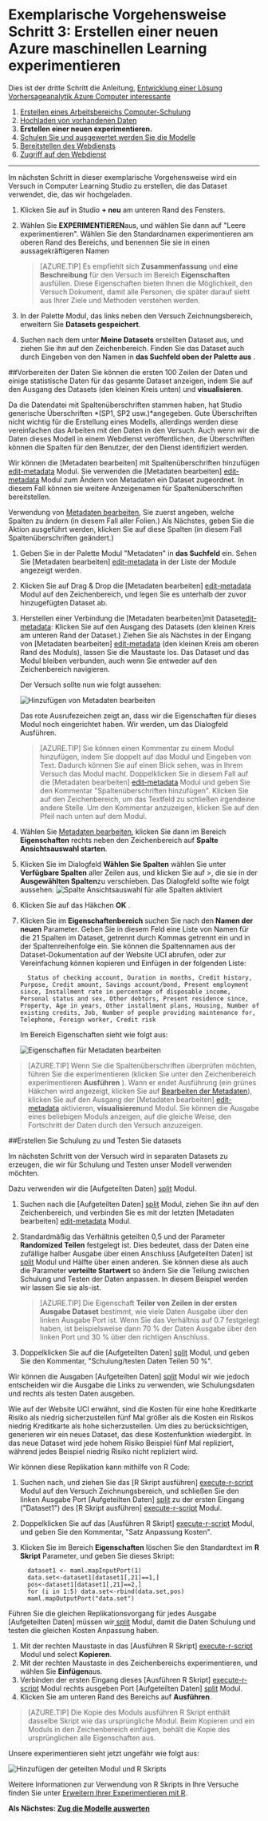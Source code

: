 <properties
    pageTitle="Schritt 3: Erstellen einer neuen Computer Learning experimentieren | Microsoft Azure"
    description="Schritt 3 von der Entwicklung einer Lösung Vorhersage Exemplarische Vorgehensweise: Erstellen einer neuen Schulung experimentieren in Azure maschinellen Learning Studio."
    services="machine-learning"
    documentationCenter=""
    authors="garyericson"
    manager="jhubbard"
    editor="cgronlun"/>

<tags
    ms.service="machine-learning"
    ms.workload="data-services"
    ms.tgt_pltfrm="na"
    ms.devlang="na"
    ms.topic="article"
    ms.date="10/05/2016" 
    ms.author="garye"/>


# <a name="walkthrough-step-3-create-a-new-azure-machine-learning-experiment"></a>Exemplarische Vorgehensweise Schritt 3: Erstellen einer neuen Azure maschinellen Learning experimentieren

Dies ist der dritte Schritt die Anleitung, [Entwicklung einer Lösung Vorhersageanalytik Azure Computer interessante](machine-learning-walkthrough-develop-predictive-solution.md)


1.  [Erstellen eines Arbeitsbereichs Computer-Schulung](machine-learning-walkthrough-1-create-ml-workspace.md)
2.  [Hochladen von vorhandenen Daten](machine-learning-walkthrough-2-upload-data.md)
3.  **Erstellen einer neuen experimentieren.**
4.  [Schulen Sie und ausgewertet werden Sie die Modelle](machine-learning-walkthrough-4-train-and-evaluate-models.md)
5.  [Bereitstellen des Webdiensts](machine-learning-walkthrough-5-publish-web-service.md)
6.  [Zugriff auf den Webdienst](machine-learning-walkthrough-6-access-web-service.md)

----------

Im nächsten Schritt in dieser exemplarische Vorgehensweise wird ein Versuch in Computer Learning Studio zu erstellen, die das Dataset verwendet, die, das wir hochgeladen.  

1.  Klicken Sie auf in Studio **+ neu** am unteren Rand des Fensters.
2.  Wählen Sie **EXPERIMENTIEREN**aus, und wählen Sie dann auf "Leere experimentieren". Wählen Sie den Standardnamen experimentieren am oberen Rand des Bereichs, und benennen Sie sie in einen aussagekräftigeren Namen

    > [AZURE.TIP] Es empfiehlt sich **Zusammenfassung** und **eine Beschreibung** für den Versuch im Bereich **Eigenschaften** ausfüllen. Diese Eigenschaften bieten Ihnen die Möglichkeit, den Versuch Dokument, damit alle Personen, die später darauf sieht aus Ihrer Ziele und Methoden verstehen werden.

3.  In der Palette Modul, das links neben den Versuch Zeichnungsbereich, erweitern Sie **Datasets gespeichert**.
4.  Suchen nach dem unter **Meine Datasets** erstellten Dataset aus, und ziehen Sie ihn auf den Zeichenbereich. Finden Sie das Dataset auch durch Eingeben von den Namen in **das Suchfeld oben der Palette aus** .  

##<a name="prepare-the-data"></a>Vorbereiten der Daten
Sie können die ersten 100 Zeilen der Daten und einige statistische Daten für das gesamte Dataset anzeigen, indem Sie auf den Ausgang des Datasets (den kleinen Kreis unten) und **visualisieren**.  

Da die Datendatei mit Spaltenüberschriften stammen haben, hat Studio generische Überschriften *(SP1, SP2 usw.)*angegeben. Gute Überschriften nicht wichtig für die Erstellung eines Modells, allerdings werden diese vereinfachen das Arbeiten mit den Daten in den Versuch. Auch wenn wir die Daten dieses Modell in einem Webdienst veröffentlichen, die Überschriften können die Spalten für den Benutzer, der den Dienst identifiziert werden.  

Wir können die [Metadaten bearbeiten] mit Spaltenüberschriften hinzufügen[ edit-metadata] Modul.
Sie verwenden die [Metadaten bearbeiten] [ edit-metadata] Modul zum Ändern von Metadaten ein Dataset zugeordnet. In diesem Fall können sie weitere Anzeigenamen für Spaltenüberschriften bereitstellen. 

Verwendung von [Metadaten bearbeiten][edit-metadata], Sie zuerst angeben, welche Spalten zu ändern (in diesem Fall aller Folien.) Als Nächstes, geben Sie die Aktion ausgeführt werden, klicken Sie auf diese Spalten (in diesem Fall Spaltenüberschriften geändert.)

1.  Geben Sie in der Palette Modul "Metadaten" in **das Suchfeld** ein. Sehen Sie [Metadaten bearbeiten] [ edit-metadata] in der Liste der Module angezeigt werden.
2.  Klicken Sie auf Drag & Drop die [Metadaten bearbeiten] [ edit-metadata] Modul auf den Zeichenbereich, und legen Sie es unterhalb der zuvor hinzugefügten Dataset ab.
3.  Herstellen einer Verbindung die [Metadaten bearbeiten]mit Dataset[edit-metadata]: Klicken Sie auf den Ausgang des Datasets (den kleinen Kreis am unteren Rand der Dataset.) Ziehen Sie als Nächstes in der Eingang von [Metadaten bearbeiten] [ edit-metadata] (den kleinen Kreis am oberen Rand des Moduls), lassen Sie die Maustaste los. Das Dataset und das Modul bleiben verbunden, auch wenn Sie entweder auf den Zeichenbereich navigieren.

    Der Versuch sollte nun wie folgt aussehen:  

    ![Hinzufügen von Metadaten bearbeiten][2]
    
    Das rote Ausrufezeichen zeigt an, dass wir die Eigenschaften für dieses Modul noch eingerichtet haben. Wir werden, um das Dialogfeld Ausführen.
    
    > [AZURE.TIP] Sie können einen Kommentar zu einem Modul hinzufügen, indem Sie doppelt auf das Modul und Eingeben von Text. Dadurch können Sie auf einen Blick sehen, was in Ihrem Versuch das Modul macht. Doppelklicken Sie in diesem Fall auf die [Metadaten bearbeiten] [ edit-metadata] Modul und geben Sie den Kommentar "Spaltenüberschriften hinzufügen". Klicken Sie auf den Zeichenbereich, um das Textfeld zu schließen irgendeine andere Stelle. Um den Kommentar anzuzeigen, klicken Sie auf den Pfeil nach unten auf dem Modul.

4.  Wählen Sie [Metadaten bearbeiten][edit-metadata], klicken Sie dann im Bereich **Eigenschaften** rechts neben den Zeichenbereich auf **Spalte Ansichtsauswahl starten**.
5.  Klicken Sie im Dialogfeld **Wählen Sie Spalten** wählen Sie unter **Verfügbare Spalten** aller Zeilen aus, und klicken Sie auf >, die sie in der **Ausgewählten Spalten**zu verschieben.
Das Dialogfeld sollte wie folgt aussehen: ![Spalte Ansichtsauswahl für alle Spalten aktiviert][4]
7.  Klicken Sie auf das Häkchen **OK** .
8.  Klicken Sie im **Eigenschaftenbereich** suchen Sie nach den **Namen der neuen** Parameter. Geben Sie in diesem Feld eine Liste von Namen für die 21 Spalten im Dataset, getrennt durch Kommas getrennt ein und in der Spaltenreihenfolge ein. Sie können die Spaltennamen aus der Dataset-Dokumentation auf der Website UCI abrufen, oder zur Vereinfachung können kopieren und Einfügen in der folgenden Liste:  

          Status of checking account, Duration in months, Credit history, Purpose, Credit amount, Savings account/bond, Present employment since, Installment rate in percentage of disposable income, Personal status and sex, Other debtors, Present residence since, Property, Age in years, Other installment plans, Housing, Number of existing credits, Job, Number of people providing maintenance for, Telephone, Foreign worker, Credit risk  

    Im Bereich Eigenschaften sieht wie folgt aus:

    ![Eigenschaften für Metadaten bearbeiten][1]

> [AZURE.TIP] Wenn Sie die Spaltenüberschriften überprüfen möchten, führen Sie die experimentieren (klicken Sie unter den Zeichenbereich experimentieren **Ausführen** ). Wann er endet Ausführung (ein grünes Häkchen wird angezeigt, klicken Sie auf [Bearbeiten der Metadaten][edit-metadata]), klicken Sie auf den Ausgang der [Metadaten bearbeiten] [ edit-metadata] aktivieren, **visualisieren**und Modul. Sie können die Ausgabe eines beliebigen Moduls anzeigen, auf die gleiche Weise, den Fortschritt der Daten durch den Versuch anzuzeigen.

##<a name="create-training-and-test-datasets"></a>Erstellen Sie Schulung zu und Testen Sie datasets

Im nächsten Schritt von der Versuch wird in separaten Datasets zu erzeugen, die wir für Schulung und Testen unser Modell verwenden möchten.

Dazu verwenden wir die [Aufgeteilten Daten] [ split] Modul.  

1.  Suchen nach die [Aufgeteilten Daten] [ split] Modul, ziehen Sie ihn auf den Zeichenbereich, und verbinden Sie es mit der letzten [Metadaten bearbeiten] [ edit-metadata] Modul.
2.  Standardmäßig das Verhältnis geteilten 0,5 und der Parameter **Randomized Teilen** festgelegt ist. Dies bedeutet, dass der Daten eine zufällige halber Ausgabe über einen Anschluss [Aufgeteilten Daten] ist[ split] Modul und Hälfte über einen anderen. Sie können diese als auch die Parameter **verteilte Startwert** so ändern Sie die Teilung zwischen Schulung und Testen der Daten anpassen. In diesem Beispiel werden wir lassen Sie sie als-ist.
    
    > [AZURE.TIP] Die Eigenschaft **Teiler von Zeilen in der ersten Ausgabe Dataset** bestimmt, wie viele Daten Ausgabe über den linken Ausgabe Port ist. Wenn Sie das Verhältnis auf 0.7 festgelegt haben, ist beispielsweise dann 70 % der Daten Ausgabe über den linken Port und 30 % über den richtigen Anschluss.  
    
3. Doppelklicken Sie auf die [Aufgeteilten Daten] [ split] Modul, und geben Sie den Kommentar, "Schulung/testen Daten Teilen 50 %". 

Wir können die Ausgaben [Aufgeteilten Daten] [ split] Modul wir wie jedoch entscheiden wir die Ausgabe die Links zu verwenden, wie Schulungsdaten und rechts als testen Daten ausgeben.  

Wie auf der Website UCI erwähnt, sind die Kosten für eine hohe Kreditkarte Risiko als niedrig sicherzustellen fünf Mal größer als die Kosten ein Risikos niedrig Kreditkarte als hohe sicherzustellen. Um dies zu berücksichtigen, generieren wir ein neues Dataset, das diese Kostenfunktion wiedergibt. In das neue Dataset wird jede hohem Risiko Beispiel fünf Mal repliziert, während jedes Beispiel niedrig Risiko nicht repliziert wird.   

Wir können diese Replikation kann mithilfe von R Code:  

1.  Suchen nach, und ziehen Sie das [R Skript ausführen] [ execute-r-script] Modul auf den Versuch Zeichnungsbereich, und schließen Sie den linken Ausgabe Port [Aufgeteilten Daten] [ split] zu der ersten Eingang ("Dataset1") des [R Skript ausführen] [ execute-r-script] Modul.
2. Doppelklicken Sie auf das [Ausführen R Skript] [ execute-r-script] Modul, und geben Sie den Kommentar, "Satz Anpassung Kosten".
2.  Klicken Sie im Bereich **Eigenschaften** löschen Sie den Standardtext im **R Skript** Parameter, und geben Sie dieses Skript:

          dataset1 <- maml.mapInputPort(1)
          data.set<-dataset1[dataset1[,21]==1,]
          pos<-dataset1[dataset1[,21]==2,]
          for (i in 1:5) data.set<-rbind(data.set,pos)
          maml.mapOutputPort("data.set")


Führen Sie die gleichen Replikationsvorgang für jedes Ausgabe [Aufgeteilten Daten] müssen wir[ split] Modul, damit die Daten Schulung und testen die gleichen Kosten Anpassung haben.

1.  Mit der rechten Maustaste in das [Ausführen R Skript] [ execute-r-script] Modul und select **Kopieren**.
2.  Mit der rechten Maustaste in des Zeichenbereichs experimentieren, und wählen Sie **Einfügen**aus.
3.  Verbinden der ersten Eingang dieses [Ausführen R Skript] [ execute-r-script] Modul rechts ausgeben Port [Aufgeteilten Daten] [ split] Modul. 
4.  Klicken Sie am unteren Rand des Bereichs auf **Ausführen**. 

> [AZURE.TIP] Die Kopie des Moduls ausführen R Skript enthält dasselbe Skript wie das ursprüngliche Modul. Beim Kopieren und ein Moduls in den Zeichenbereich einfügen, behält die Kopie des ursprünglichen alle Eigenschaften aus.  

Unsere experimentieren sieht jetzt ungefähr wie folgt aus:

![Hinzufügen der geteilten Modul und R Skripts][3]

Weitere Informationen zur Verwendung von R Skripts in Ihre Versuche finden Sie unter [Erweitern Ihrer Experimentieren mit R](machine-learning-extend-your-experiment-with-r.md).

**Als Nächstes: [Zug die Modelle auswerten](machine-learning-walkthrough-4-train-and-evaluate-models.md)**


[1]: ./media/machine-learning-walkthrough-3-create-new-experiment/create1.png
[2]: ./media/machine-learning-walkthrough-3-create-new-experiment/create2.png
[3]: ./media/machine-learning-walkthrough-3-create-new-experiment/create3.png
[4]: ./media/machine-learning-walkthrough-3-create-new-experiment/columnselector.png


<!-- Module References -->
[execute-r-script]: https://msdn.microsoft.com/library/azure/30806023-392b-42e0-94d6-6b775a6e0fd5/
[edit-metadata]: https://msdn.microsoft.com/library/azure/370b6676-c11c-486f-bf73-35349f842a66/
[split]: https://msdn.microsoft.com/library/azure/70530644-c97a-4ab6-85f7-88bf30a8be5f/
